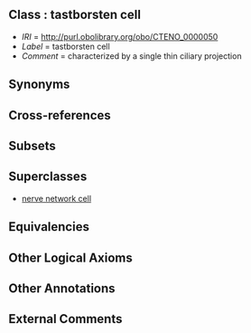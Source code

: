 
## Class : tastborsten cell

 * *IRI* = http://purl.obolibrary.org/obo/CTENO_0000050
 * *Label* = tastborsten cell
 * *Comment* = characterized by a single thin ciliary projection

## Synonyms


## Cross-references


## Subsets


## Superclasses

 * [nerve network cell](../../CTENO/52/CTENO_0000052.md)

## Equivalencies


## Other Logical Axioms


## Other Annotations


## External Comments

